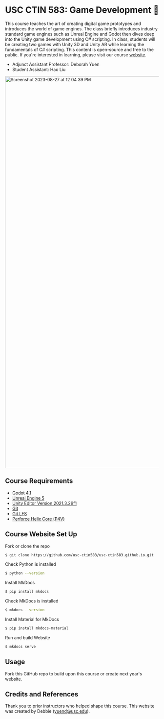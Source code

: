 # USC CTIN 583: Game Development 👾

This course teaches the art of creating digital game prototypes and introduces the world of game engines. The class briefly introduces industry standard game engines such as Unreal Engine and Godot then dives deep into the Unity game development using C# scripting. In class, students will be creating two games with Unity 3D and Unity AR while learning the fundamentals of C# scripting. This content is open-source and free to the public. If you're interested in learning, please visit our course [website](https://usc-ctin583.github.io/).

* Adjunct Assistant Professor: Deborah Yuen
* Student Assistant: Hao Liu

<img width="1280" alt="Screenshot 2023-08-27 at 12 04 39 PM" src="https://github.com/usc-ctin583/usc-ctin583.github.io/assets/31296177/b5869a03-8fc1-425b-8521-8f6ad3e05bc6">

## Course Requirements  
  * [Godot 4.1](https://godotengine.org/article/godot-4-1-is-here/)
  * [Unreal Engine 5](https://www.unrealengine.com/en-US/unreal-engine-5)
  * [Unity Editor Version 2021.3.29f1](https://docs.unity3d.com/560/Documentation/Manual/InstallingUnity.html)
  * [Git](https://git-scm.com/)
  * [Git LFS](https://git-lfs.com/)
  * [Perforce Helix Core (P4V)](https://www.perforce.com/downloads/helix-visual-client-p4v)
    
## Course Website Set Up

Fork or clone the repo
```bash
$ git clone https://github.com/usc-ctin583/usc-ctin583.github.io.git
```

Check Python is installed
```bash
$ python --version
```

Install MkDocs
```bash
$ pip install mkdocs
```

Check MkDocs is installed
```bash
$ mkdocs --version
```

Install Material for MkDocs
```bash
$ pip install mkdocs-material
```

Run and build Website
```bash
$ mkdocs serve
```

## Usage
Fork this GitHub repo to build upon this course or create next year's website.

## Credits and References
Thank you to prior instructors who helped shape this course. This website was created by Debbie (yuend@usc.edu). 
